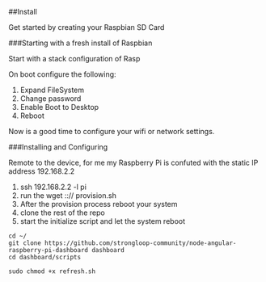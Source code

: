 

##Install

Get started by creating your Raspbian SD Card

###Starting with a fresh install of Raspbian

Start with a stack configuration of Rasp

On boot configure the following:

1. Expand FileSystem
1. Change password
1. Enable Boot to Desktop
1. Reboot

Now is a good time to configure your wifi or network settings.

###Installing and Configuring

Remote to the device, for me my Raspberry Pi is confuted with the static IP address 192.168.2.2

1. ssh 192.168.2.2 -l pi
1. run the wget ::// provision.sh 
1. After the provision process reboot your system 
1. clone the rest of the repo
1. start the initialize script and let the system reboot


```
cd ~/
git clone https://github.com/strongloop-community/node-angular-raspberry-pi-dashboard dashboard
cd dashboard/scripts

sudo chmod +x refresh.sh
```



